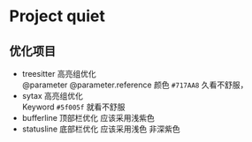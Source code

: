 # Project quiet

## 优化项目

- treesitter 高亮组优化  
  @parameter @parameter.reference 颜色 `#717AA8` 久看不舒服，
- sytax 高亮组优化  
  Keyword `#5f005f` 就看不舒服
- bufferline 顶部栏优化 应该采用浅紫色
- statusline 底部栏优化 应该采用浅色 非深紫色
